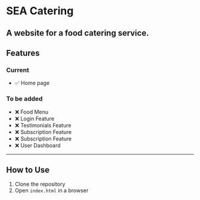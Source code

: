 # SEA Catering
A website for a food catering service.
---
## Features
### Current
- ✅ Home page
### To be added
- ❌ Food Menu
- ❌ Login Feature
- ❌ Testimonials Feature
- ❌ Subscription Feature
- ❌ Subscription Feature
- ❌ User Dashboard
---
## How to Use
1. Clone the repository
2. Open `index.html` in a browser